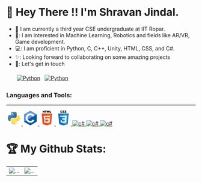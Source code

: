 # :wave: Hey There !! I'm Shravan Jindal.
- 🔭 I am currently a third year CSE undergraduate at IIT Ropar. 
- 🌱: I am interested in Machine Learning, Robotics and fields like AR/VR, Game development. 
- 💻: I am proficient in Python, C, C++, Unity, HTML, CSS, and C#.
- ✨: Looking forward to collaborating on some amazing projects
- 🤝: Let's get in touch
<br><br><a href="https://www.linkedin.com/in/shravan-jindal-23068327a/" target="_blank" rel="noopener noreferrer"> <img src="https://cdn.exclaimer.com/Handbook%20Images/linkedin-icon_64x64.png" alt="Python" height="40" style="vertical-align:top; margin:4px"></a>
<a href="mailto:2022csb1124@iitrpr.ac.in"> <img src="https://img.icons8.com/color/48/000000/gmail-new.png" alt="Python" height="40" style="vertical-align:top; margin:4px"></a>

<h3>Languages and Tools:</h4><hr>
<p> 
<a href="https://www.python.org" target="_blank"> <img src="https://raw.githubusercontent.com/devicons/devicon/master/icons/python/python-original.svg" alt="python" width="40" height="40"/> </a> 
<a href="https://www.cprogramming.com/" target="_blank"> <img src="https://raw.githubusercontent.com/devicons/devicon/master/icons/c/c-original.svg" alt="c" width="40" height="40"/> </a> 
<a href="https://www.w3.org/html/" target="_blank"> <img src="https://raw.githubusercontent.com/devicons/devicon/master/icons/html5/html5-original-wordmark.svg" alt="html5" width="40" height="40"/> </a> 
<a href="https://www.w3schools.com/css/" target="_blank"> <img src="https://raw.githubusercontent.com/devicons/devicon/master/icons/css3/css3-original-wordmark.svg" alt="css3" width="40" height="40"/> </a> 
<a href="https://www.w3schools.com/cs/index.php" target="_blank"> <img src="https://cdn.worldvectorlogo.com/logos/c--4.svg" alt="c#" width="40" height="40"/> </a> 
<a href="https://unity.com/" target="_blank"> <img src="https://upload.wikimedia.org/wikipedia/commons/1/19/Unity_Technologies_logo.svg" alt="c#" width="100" height="40"/> </a> 
<a href="https://mne.tools/stable/index.html" target="_blank"> <img src="https://mne.tools/stable/_images/mne_logo.svg" alt="c#" width="40" height="40"/> </a> 

# 🏆 My Github Stats:

<table align='center'>
  <tr>
   <td><img src="https://github-readme-stats.vercel.app/api?username=shravanjindal&include_all_commits=true&count_private=true&show_icons=true&line_height=20&title_color=7A7ADB&icon_color=2234AE&text_color=D3D3D3&bg_color=0,000000,130F40" alt="..." />
    <td><img src="https://github-readme-stats.vercel.app/api/top-langs/?username=shravanjindal&size_weight=0.5&count_weight=0.5" alt="..." /></td>
  </tr>
</table>
